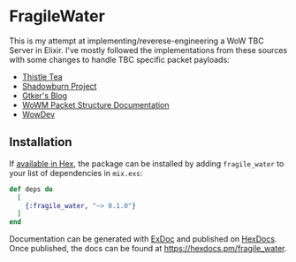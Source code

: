 # FragileWater

This is my attempt at implementing/reverese-engineering a WoW TBC Server in Elixir. I've mostly followed the implementations from these sources with some changes to handle TBC specific packet payloads:

- [Thistle Tea](https://github.com/pikdum/thistle_tea)
- [Shadowburn Project](https://gitlab.com/shadowburn/shadowburn)
- [Gtker's Blog](https://gtker.com/implementation-guide-for-the-world-of-warcraft-flavor-of-srp6/)
- [WoWM Packet Structure Documentation](https://gtker.com/wow_messages/introduction.html)
- [WowDev](https://wowdev.wiki/Login_Packet)

## Installation

If [available in Hex](https://hex.pm/docs/publish), the package can be installed
by adding `fragile_water` to your list of dependencies in `mix.exs`:

```elixir
def deps do
  [
    {:fragile_water, "~> 0.1.0"}
  ]
end
```

Documentation can be generated with [ExDoc](https://github.com/elixir-lang/ex_doc)
and published on [HexDocs](https://hexdocs.pm). Once published, the docs can
be found at <https://hexdocs.pm/fragile_water>.

